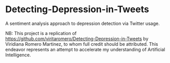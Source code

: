 # Detecting-Depression-in-Tweets
A sentiment analysis approach to depression detection via Twitter usage.

NB: This project is a replication of https://github.com/viritaromero/Detecting-Depression-in-Tweets by Viridiana Romero Martinez, to whom full credit should be attributed. 
This endeavor  represents an attempt to accelerate my understanding of Artificial Intelligence. 

